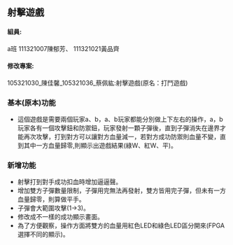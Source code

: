 ## 射擊遊戲
#### 組員:
a班 111321007陳郁芳、 111321021黃品齊
#### 修改專案:
105321030_陳佳馨_105321036_蔡佩紘:射擊遊戲(原名：打鬥遊戲)
### 基本(原本)功能
* 這個遊戲是需要兩個玩家a、b，a、b玩家都能分別做上下左右的操作，a，b玩家各有一個攻擊鈕和防禦鈕，玩家發射一顆子彈後，直到子彈消失在邊界才能再次攻擊，打到對方可以讓對方血量減一，若對方成功防禦則血量不變，直到其中一方血量歸零,則顯示出遊戲結果(綠W、紅W、平)。
### 新增功能
* 射擊打到對手成功扣血時增加逼逼聲。
* 增加雙方子彈數量限制，子彈用完無法再發射，雙方皆用完子彈，但未有一方血量歸零，則算做平手。
* 子彈會大範圍攻擊(1->3)。
* 修改成不一樣的成功顯示畫面。
* 為了方便觀察，操作方面將雙方的血量用紅色LED和綠色LED區分開來(FPGA選擇不同的顯示)。

